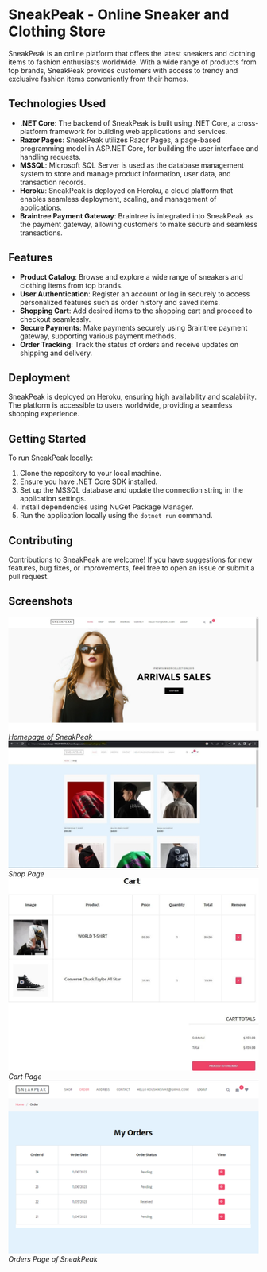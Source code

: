 # SneakPeak - Online Sneaker and Clothing Store

SneakPeak is an online platform that offers the latest sneakers and clothing items to fashion enthusiasts worldwide. With a wide range of products from top brands, SneakPeak provides customers with access to trendy and exclusive fashion items conveniently from their homes.

## Technologies Used

- **.NET Core**: The backend of SneakPeak is built using .NET Core, a cross-platform framework for building web applications and services.
- **Razor Pages**: SneakPeak utilizes Razor Pages, a page-based programming model in ASP.NET Core, for building the user interface and handling requests.
- **MSSQL**: Microsoft SQL Server is used as the database management system to store and manage product information, user data, and transaction records.
- **Heroku**: SneakPeak is deployed on Heroku, a cloud platform that enables seamless deployment, scaling, and management of applications.
- **Braintree Payment Gateway**: Braintree is integrated into SneakPeak as the payment gateway, allowing customers to make secure and seamless transactions.

## Features

- **Product Catalog**: Browse and explore a wide range of sneakers and clothing items from top brands.
- **User Authentication**: Register an account or log in securely to access personalized features such as order history and saved items.
- **Shopping Cart**: Add desired items to the shopping cart and proceed to checkout seamlessly.
- **Secure Payments**: Make payments securely using Braintree payment gateway, supporting various payment methods.
- **Order Tracking**: Track the status of orders and receive updates on shipping and delivery.

## Deployment

SneakPeak is deployed on Heroku, ensuring high availability and scalability. The platform is accessible to users worldwide, providing a seamless shopping experience.

## Getting Started

To run SneakPeak locally:

1. Clone the repository to your local machine.
2. Ensure you have .NET Core SDK installed.
3. Set up the MSSQL database and update the connection string in the application settings.
4. Install dependencies using NuGet Package Manager.
5. Run the application locally using the `dotnet run` command.

## Contributing

Contributions to SneakPeak are welcome! If you have suggestions for new features, bug fixes, or improvements, feel free to open an issue or submit a pull request.

## Screenshots

![Homepage](https://github.com/vckoushik/SneakPeak/blob/main/SneakPeak/wwwroot/images/homepage.jpg)
*Homepage of SneakPeak*
![Shoppage](https://github.com/vckoushik/SneakPeak/blob/main/SneakPeak/wwwroot/images/Shop.jpg)
*Shop Page*
![Cart](https://github.com/vckoushik/SneakPeak/blob/main/SneakPeak/wwwroot/images/Cart.jpg)
*Cart Page*
![Orders](https://github.com/vckoushik/SneakPeak/blob/main/SneakPeak/wwwroot/images/Orders%20Page.png)
*Orders Page of SneakPeak*
